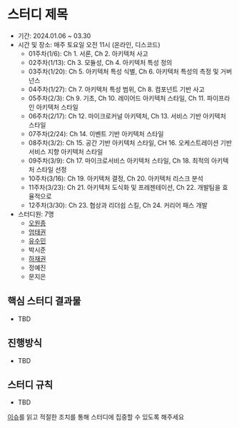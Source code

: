 # 스터디 제목

- 기간: 2024.01.06 ~ 03.30
- 시간 및 장소: 매주 토요일 오전 11시 (온라인, 디스코드)
  - 01주차(1/6): Ch 1. 서론, Ch 2. 아키텍처 사고
  - 02주차(1/13): Ch 3. 모듈성, Ch 4. 아키텍처 특성 정의
  - 03주차(1/20): Ch 5. 아키텍처 특성 식별, Ch 6. 아키텍처 특성의 측정 및 거버넌스
  - 04주차(1/27): Ch 7. 아키텍처 특성 범위, Ch 8. 컴포넌트 기반 사고
  - 05주차(2/3): Ch 9. 기초, Ch 10. 레이어드 아키텍처 스타일, Ch 11. 파이프라인 아키텍처 스타일
  - 06주차(2/17): Ch 12. 마이크로커널 아키텍처, Ch 13. 서비스 기반 아키텍처 스타일
  - 07주차(2/24): Ch 14. 이벤트 기반 아키텍처 스타일
  - 08주차(3/2): Ch 15. 공간 기반 아키텍처 스타일, CH 16. 오케스트레이션 기반 서비스 지향 아키텍처 스타일
  - 09주차(3/9): Ch 17. 마이크로서비스 아키텍처 스타일, Ch 18. 최적의 아키텍처 스타일 선정
  - 10주차(3/16): Ch 19. 아키텍처 결정, Ch 20. 아키텍처 리스크 분석
  - 11주차(3/23): Ch 21. 아키텍처 도식화 및 프레젠테이션, Ch 22. 개발팀을 효율적으로
  - 12주차(3/30): Ch 23. 협상과 리더쉽 스킬, Ch 24. 커리어 패스 개발
- 스터디원: 7명
  - [오원종](https://github.com/dev-owen)
  - [엄태권](https://github.com/akfls221)
  - [유수민](https://github.com/sue4869)
  - 박시준
  - [하재권](https://github.com/JaekwonHa)
  - 정예진
  - 문지은

## 핵심 스터디 결과물

- TBD

## 진행방식

- TBD

## 스터디 규칙

- TBD

[이슈](https://github.com/Learning-Is-Vital-In-Development/study-template/issues)를 읽고 적절한 조치를 통해 스터디에 집중할 수 있도록 해주세요
